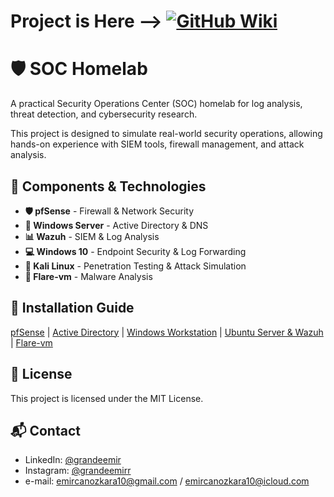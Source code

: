 
# Project is Here --> [![GitHub Wiki](https://img.shields.io/badge/Documentation-Wiki-blue)](https://github.com/grandeemir/Homelab/wiki)


# 🛡️ SOC Homelab  
A practical Security Operations Center (SOC) homelab for log analysis, threat detection, and cybersecurity research.  

This project is designed to simulate real-world security operations, allowing hands-on experience with SIEM tools, firewall management, and attack analysis.  

## 🔧 Components & Technologies  
- **🛡️ pfSense** - Firewall & Network Security  
- **🏢 Windows Server** - Active Directory & DNS  
- **📊 Wazuh** - SIEM & Log Analysis  
- **💻 Windows 10** - Endpoint Security & Log Forwarding  
- **🐧 Kali Linux** - Penetration Testing & Attack Simulation  
- **🦠 Flare-vm** - Malware Analysis  

## 🚀 Installation Guide    

[pfSense](https://github.com/grandeemir/Homelab/wiki/3.1-pfsense)
 | [Active Directory](https://github.com/grandeemir/Homelab/wiki/3.2-Active-Directory)
| [Windows Workstation](https://github.com/grandeemir/Homelab/wiki/3.3-Windows-Workstation)
| [Ubuntu Server & Wazuh](https://github.com/grandeemir/Homelab/wiki/3.4-Ubuntu-Server-(Wazuh)-Installation)
| [Flare-vm](https://github.com/grandeemir/Homelab/wiki/3.6-REMnux-Setup)

## 📜 License  
This project is licensed under the MIT License.  

## 📬 Contact  
  
- LinkedIn: [@grandeemir](https://linkedin.com/in/grandeemir)
- Instagram: [@grandeemirr](https://instagram.com/grandeemiir)
- e-mail: emircanozkara10@gmail.com / emircanozkara10@icloud.com

